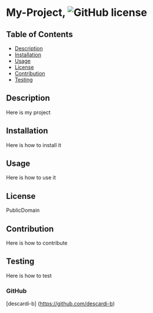 
# My-Project, ![GitHub license](https://img.shields.io/badge/PublicDomain-blue.svg)

## Table of Contents

* [Description](#description)
* [Installation](#installation)
* [Usage](#usage)
* [License](#license)
* [Contribution](#contributing)
* [Testing](#testing)

## Description
Here is my project

## Installation
Here is how to install it

## Usage
Here is how to use it

## License
PublicDomain

## Contribution
Here is how to contribute

## Testing
Here is how to test
    
### GitHub
[descardi-b] (https://github.com/descardi-b)
    